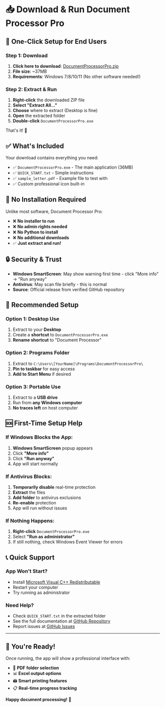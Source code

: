 # 📥 Download & Run Document Processor Pro

## 🚀 One-Click Setup for End Users

### Step 1: Download
1. **Click here to download**: [DocumentProcessorPro.zip](../../releases/latest/download/DocumentProcessorPro.zip)
2. **File size**: ~37MB
3. **Requirements**: Windows 7/8/10/11 (No other software needed!)

### Step 2: Extract & Run
1. **Right-click** the downloaded ZIP file
2. **Select "Extract All..."**
3. **Choose** where to extract (Desktop is fine)
4. **Open** the extracted folder
5. **Double-click** `DocumentProcessorPro.exe`

That's it! 🎉

## ✅ What's Included

Your download contains everything you need:
- ✅ `DocumentProcessorPro.exe` - The main application (36MB)
- ✅ `QUICK_START.txt` - Simple instructions
- ✅ `sample_letter.pdf` - Example file to test with
- ✅ Custom professional icon built-in

## 🎯 No Installation Required

Unlike most software, Document Processor Pro:
- ❌ **No installer to run**
- ❌ **No admin rights needed**
- ❌ **No Python to install**
- ❌ **No additional downloads**
- ✅ **Just extract and run!**

## 🔒 Security & Trust

- **Windows SmartScreen**: May show warning first time - click "More info" → "Run anyway"
- **Antivirus**: May scan file briefly - this is normal
- **Source**: Official release from verified GitHub repository

## 📁 Recommended Setup

### Option 1: Desktop Use
1. Extract to your **Desktop**
2. Create a **shortcut** to `DocumentProcessorPro.exe`
3. **Rename shortcut** to "Document Processor"

### Option 2: Programs Folder
1. Extract to `C:\Users\[YourName]\Programs\DocumentProcessorPro\`
2. **Pin to taskbar** for easy access
3. **Add to Start Menu** if desired

### Option 3: Portable Use
1. Extract to a **USB drive**
2. Run from **any Windows computer**
3. **No traces left** on host computer

## 🆘 First-Time Setup Help

### If Windows Blocks the App:
1. **Windows SmartScreen** popup appears
2. Click **"More info"**
3. Click **"Run anyway"**
4. App will start normally

### If Antivirus Blocks:
1. **Temporarily disable** real-time protection
2. **Extract** the files
3. **Add folder** to antivirus exclusions
4. **Re-enable** protection
5. App will run without issues

### If Nothing Happens:
1. **Right-click** `DocumentProcessorPro.exe`
2. Select **"Run as administrator"**
3. If still nothing, check Windows Event Viewer for errors

## 📞 Quick Support

### App Won't Start?
- Install [Microsoft Visual C++ Redistributable](https://aka.ms/vs/17/release/vc_redist.x64.exe)
- Restart your computer
- Try running as administrator

### Need Help?
- Check `QUICK_START.txt` in the extracted folder
- See the full documentation at [GitHub Repository](https://github.com/AS30081974/letterfolder)
- Report issues at [GitHub Issues](https://github.com/AS30081974/letterfolder/issues)

---

## 🎉 You're Ready!

Once running, the app will show a professional interface with:
- 📂 **PDF folder selection**
- 📊 **Excel output options**
- 🖨️ **Smart printing features**
- 📋 **Real-time progress tracking**

**Happy document processing!** 🚀

